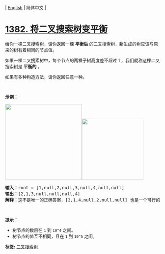 | [English](README_EN.md) | 简体中文 |

# [1382. 将二叉搜索树变平衡](https://leetcode-cn.com/problems/balance-a-binary-search-tree)
<p>给你一棵二叉搜索树，请你返回一棵&nbsp;<strong>平衡后</strong>&nbsp;的二叉搜索树，新生成的树应该与原来的树有着相同的节点值。</p>

<p>如果一棵二叉搜索树中，每个节点的两棵子树高度差不超过 1 ，我们就称这棵二叉搜索树是&nbsp;<strong>平衡的</strong> 。</p>

<p>如果有多种构造方法，请你返回任意一种。</p>

<p>&nbsp;</p>

<p><strong>示例：</strong></p>

<p><strong><img alt="" src="https://assets.leetcode-cn.com/aliyun-lc-upload/uploads/2020/03/15/1515_ex1.png" style="height: 248px; width: 250px;"><img alt="" src="https://assets.leetcode-cn.com/aliyun-lc-upload/uploads/2020/03/15/1515_ex1_out.png" style="height: 200px; width: 200px;"></strong></p>

<pre><strong>输入：</strong>root = [1,null,2,null,3,null,4,null,null]
<strong>输出：</strong>[2,1,3,null,null,null,4]
<strong>解释：</strong>这不是唯一的正确答案，[3,1,4,null,2,null,null] 也是一个可行的构造方案。
</pre>

<p>&nbsp;</p>

<p><strong>提示：</strong></p>

<ul>
	<li>树节点的数目在&nbsp;<code>1</code>&nbsp;到&nbsp;<code>10^4</code>&nbsp;之间。</li>
	<li>树节点的值互不相同，且在&nbsp;<code>1</code>&nbsp;到&nbsp;<code>10^5</code> 之间。</li>
</ul>

**标签:**  [二叉搜索树](https://leetcode-cn.com/tag/binary-search-tree) 